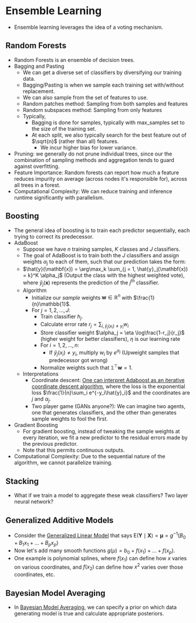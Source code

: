 # Ensemble Learning

- Ensemble learning leverages the idea of a voting mechanism. 

## Random Forests
- Random Forests is an ensemble of decision trees.
- Bagging and Pasting
  - We can get a diverse set of classifiers by diversifying our training data.
  - Bagging/Pasting is when we sample each training set with/without replacement.
  - We can also sample from the set of features to use.
  - Random patches method: Sampling from both samples and features
  - Random subspaces method: Sampling from only features
  - Typically, 
    - Bagging is done for samples, typically with max_samples set to the size of the training set.
    - At each split, we also typically search for the best feature out of $\sqrt{n}$ (rather than all) features.
      - We incur higher bias for lower variance.
- Pruning: we generally do not prune individual trees, since our the combination of sampling methods and aggregation tends to guard against overfitting.
- Feature Importance: Random forests can report how much a feature reduces impurity on average (across nodes it's responsible for), across all trees in a forest.
- Computational Complexity: We can reduce training and inference runtime significantly with parallelism.

## Boosting
- The general idea of boosting is to train each predictor sequentially, each trying to correct its predecessor. 
- AdaBoost
  - Suppose we have $n$ training samples, $K$ classes and $J$ classifiers. 
  - The goal of AdaBoost is to train both the $J$ classifiers and assign weights $\alpha_j$ to each of them, such that our prediction takes the form:
  - $\hat{y}(\mathbf{x}) = \arg\max_k \sum_{j = 1, \hat{y}_j(\mathbf{x}) = k}^K \alpha_j$ (Output the class with the highest weighted vote), where $\hat{y}_j(\mathbf{x})$ represents the prediction of the $j^{th}$ classifier.
  - Algorithm
    - Initialize our _sample_ weights $\mathbf{w} \in \mathbb{R}^n$ with $\frac{1}{n}\mathbb{1}$. 
    - For $j = 1, 2, \ldots, J:$
      - Train classifier $h_j$. 
      - Calculate error rate $r_j = \sum_{i, \hat{y}_j(x_i) \neq y_i} w_i$
      - Store classifier weight $\alpha_j = \eta \log\frac{1-r_j}{r_j}$ (higher weight for better classifiers), $\eta$ is our learning rate
      - For $i = 1, 2, \ldots, n:$
        - If $\hat{y}_j(x_i) \neq y_i$, multiply $w_i$ by $e^{\alpha_j}$ (Upweight samples that predecessor got wrong)
      - Normalize weights such that $\mathbb{1}^{\top}\mathbf{w} = 1.$
  - Interpretations
    - Coordinate descent: [One can interpret Adaboost as an iterative coordinate descent algorithm](https://users.cs.duke.edu/~cynthia/CourseNotes/BoostingNotes.pdf), where the loss is the exponential loss $\frac{1}{n}\sum_i e^{-y_i\hat{y}_i}$ and the coordinates are $j$ and $\alpha_j$. 
    - Two player game (GANs anyone?): We can imagine two agents, one that generates classifiers, and the other than generates sample weights to fool the first.
- Gradient Boosting
  - For gradient boosting, instead of tweaking the sample weights at every iteration, we fit a new predictor to the residual errors made by the previous predictor. 
  - Note that this permits continuous outputs.
- Computational Complexity: Due to the sequential nature of the algorithm, we cannot parallelize training.
## Stacking
  - What if we train a model to aggregate these weak classifiers? Two layer neural network?

## Generalized Additive Models
- Consider the [Generalized Linear Model](../07_naive_bayes_and_logistic_regression_and_glms/notes.md) that says $\mathrm{E}(\mathbf{Y} \mid \mathbf{X})=\pmb{\mu}=g^{-1}(B_0 + B_1x_1 + \ldots + B_px_p)$
- Now let's add many smooth functions $g(\mu) = b_0 + f(x_1) + \ldots + f(x_p)$. 
- One example is polynomial splines, where $f(x_1)$ can define how $x$ varies on various coordinates, and $f(x_2)$ can define how $x^2$ varies over those coordinates, etc.

## Bayesian Model Averaging
- In [Bayesian Model Averaging](https://www2.stat.duke.edu/courses/Fall19/sta721/lectures/BMA/bma.pdf), we can specify a prior on which data generating model is true and calculate appropriate posteriors.
